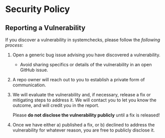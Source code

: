 # Security Policy

## Reporting a Vulnerability

<!--- Use this section to tell people how to report a vulnerability.

Tell them where to go, how often they can expect to get an update on a reported vulnerability, what to expect if the vulnerability is accepted or declined, etc. -->

If you discover a vulnerability in systemchecks, please follow the _following process_:

1. Open a generic bug issue advising you have discovered a vulnerability.
   - Avoid sharing specifics or details of the vulnerability in an open GitHub issue.
2. A repo owner will reach out to you to establish a private form of communication.
3. We will evaluate the vulnerability and, if necessary, release a fix or mitigating steps to address it. We will contact you to let you know the outcome, and will credit you in the report.

   Please **do not disclose the vulnerability publicly** until a fix is released!

4. Once we have either a) published a fix, or b) declined to address the vulnerability for whatever reason, you are free to publicly disclose it.


